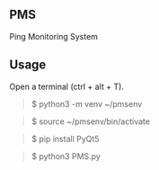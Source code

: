 **PMS**
-----------------------
Ping Monitoring System


Usage
-----------------------
Open a terminal (ctrl + alt + T).
>$ python3 -m venv ~/pmsenv

>$ source ~/pmsenv/bin/activate

>$ pip install PyQt5

>$ python3 PMS.py

